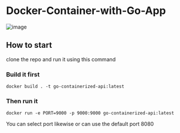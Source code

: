 # Docker-Container-with-Go-App
![image](https://github.com/benmasud/Docker-Container-with-Go-App/assets/69720999/e7e30c51-6664-47f5-913b-c6391386a764)

## How to start 
clone the repo and run it using this command 

### Build it first 
```
docker build . -t go-containerized-api:latest   
```
### Then run it
```
docker run -e PORT=9000 -p 9000:9000 go-containerized-api:latest
```
You can select port likewise or can use the default port 8080
